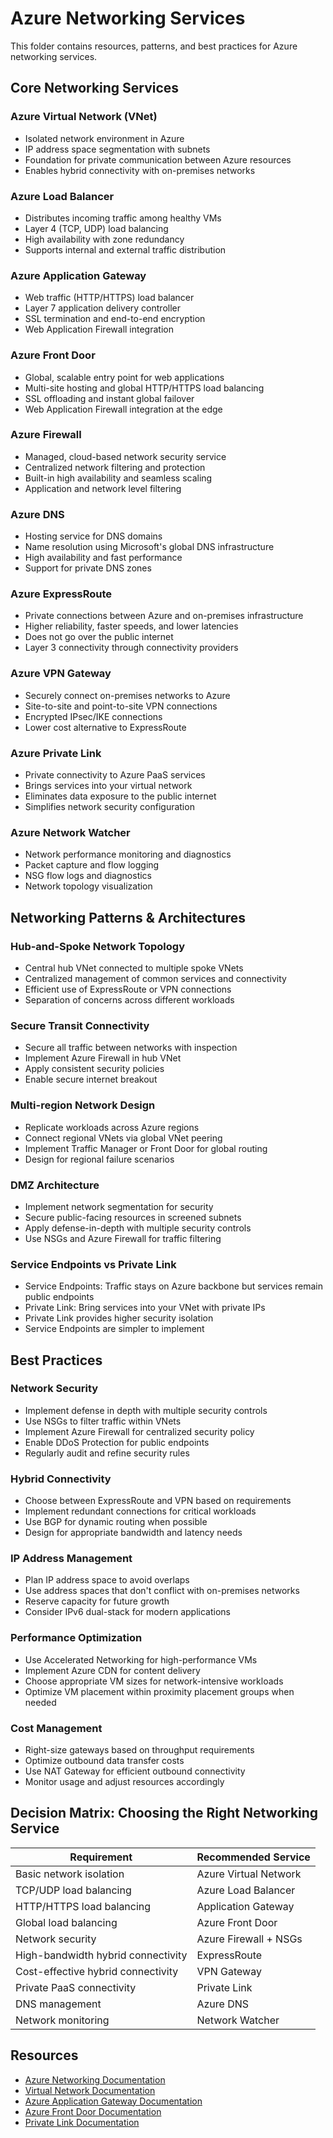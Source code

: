 # Azure Networking Services

This folder contains resources, patterns, and best practices for Azure networking services.

## Core Networking Services

### Azure Virtual Network (VNet)

- Isolated network environment in Azure
- IP address space segmentation with subnets
- Foundation for private communication between Azure resources
- Enables hybrid connectivity with on-premises networks

### Azure Load Balancer

- Distributes incoming traffic among healthy VMs
- Layer 4 (TCP, UDP) load balancing
- High availability with zone redundancy
- Supports internal and external traffic distribution

### Azure Application Gateway

- Web traffic (HTTP/HTTPS) load balancer
- Layer 7 application delivery controller
- SSL termination and end-to-end encryption
- Web Application Firewall integration

### Azure Front Door

- Global, scalable entry point for web applications
- Multi-site hosting and global HTTP/HTTPS load balancing
- SSL offloading and instant global failover
- Web Application Firewall integration at the edge

### Azure Firewall

- Managed, cloud-based network security service
- Centralized network filtering and protection
- Built-in high availability and seamless scaling
- Application and network level filtering

### Azure DNS

- Hosting service for DNS domains
- Name resolution using Microsoft's global DNS infrastructure
- High availability and fast performance
- Support for private DNS zones

### Azure ExpressRoute

- Private connections between Azure and on-premises infrastructure
- Higher reliability, faster speeds, and lower latencies
- Does not go over the public internet
- Layer 3 connectivity through connectivity providers

### Azure VPN Gateway

- Securely connect on-premises networks to Azure
- Site-to-site and point-to-site VPN connections
- Encrypted IPsec/IKE connections
- Lower cost alternative to ExpressRoute

### Azure Private Link

- Private connectivity to Azure PaaS services
- Brings services into your virtual network
- Eliminates data exposure to the public internet
- Simplifies network security configuration

### Azure Network Watcher

- Network performance monitoring and diagnostics
- Packet capture and flow logging
- NSG flow logs and diagnostics
- Network topology visualization

## Networking Patterns & Architectures

### Hub-and-Spoke Network Topology

- Central hub VNet connected to multiple spoke VNets
- Centralized management of common services and connectivity
- Efficient use of ExpressRoute or VPN connections
- Separation of concerns across different workloads

### Secure Transit Connectivity

- Secure all traffic between networks with inspection
- Implement Azure Firewall in hub VNet
- Apply consistent security policies
- Enable secure internet breakout

### Multi-region Network Design

- Replicate workloads across Azure regions
- Connect regional VNets via global VNet peering
- Implement Traffic Manager or Front Door for global routing
- Design for regional failure scenarios

### DMZ Architecture

- Implement network segmentation for security
- Secure public-facing resources in screened subnets
- Apply defense-in-depth with multiple security controls
- Use NSGs and Azure Firewall for traffic filtering

### Service Endpoints vs Private Link

- Service Endpoints: Traffic stays on Azure backbone but services remain public endpoints
- Private Link: Bring services into your VNet with private IPs
- Private Link provides higher security isolation
- Service Endpoints are simpler to implement

## Best Practices

### Network Security

- Implement defense in depth with multiple security controls
- Use NSGs to filter traffic within VNets
- Implement Azure Firewall for centralized security policy
- Enable DDoS Protection for public endpoints
- Regularly audit and refine security rules

### Hybrid Connectivity

- Choose between ExpressRoute and VPN based on requirements
- Implement redundant connections for critical workloads
- Use BGP for dynamic routing when possible
- Design for appropriate bandwidth and latency needs

### IP Address Management

- Plan IP address space to avoid overlaps
- Use address spaces that don't conflict with on-premises networks
- Reserve capacity for future growth
- Consider IPv6 dual-stack for modern applications

### Performance Optimization

- Use Accelerated Networking for high-performance VMs
- Implement Azure CDN for content delivery
- Choose appropriate VM sizes for network-intensive workloads
- Optimize VM placement within proximity placement groups when needed

### Cost Management

- Right-size gateways based on throughput requirements
- Optimize outbound data transfer costs
- Use NAT Gateway for efficient outbound connectivity
- Monitor usage and adjust resources accordingly

## Decision Matrix: Choosing the Right Networking Service

| Requirement | Recommended Service |
|-------------|---------------------|
| Basic network isolation | Azure Virtual Network |
| TCP/UDP load balancing | Azure Load Balancer |
| HTTP/HTTPS load balancing | Application Gateway |
| Global load balancing | Azure Front Door |
| Network security | Azure Firewall + NSGs |
| High-bandwidth hybrid connectivity | ExpressRoute |
| Cost-effective hybrid connectivity | VPN Gateway |
| Private PaaS connectivity | Private Link |
| DNS management | Azure DNS |
| Network monitoring | Network Watcher |

## Resources

- [Azure Networking Documentation](https://learn.microsoft.com/en-us/azure/networking/)
- [Virtual Network Documentation](https://learn.microsoft.com/en-us/azure/virtual-network/)
- [Azure Application Gateway Documentation](https://learn.microsoft.com/en-us/azure/application-gateway/)
- [Azure Front Door Documentation](https://learn.microsoft.com/en-us/azure/frontdoor/)
- [Private Link Documentation](https://learn.microsoft.com/en-us/azure/private-link/)
